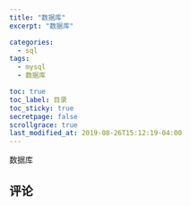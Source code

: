 ```yaml
---
title: "数据库"
excerpt: "数据库"

categories:
  - sql
tags:
  - mysql
  - 数据库

toc: true
toc_label: 目录
toc_sticky: true
secretpage: false
scrollgrace: true
last_modified_at: 2019-08-26T15:12:19-04:00
---
```


数据库





## 评论




